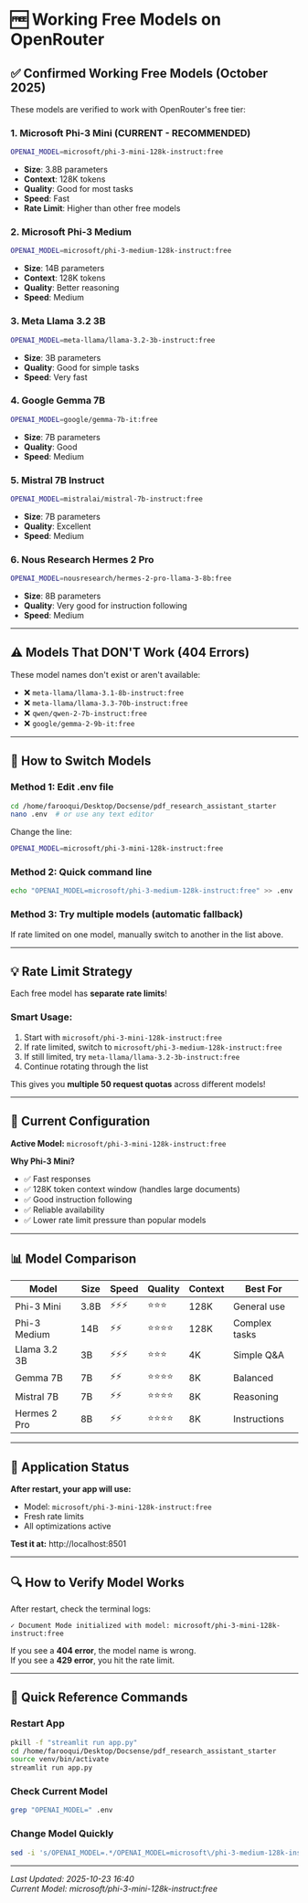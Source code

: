 # 🆓 Working Free Models on OpenRouter

## ✅ Confirmed Working Free Models (October 2025)

These models are verified to work with OpenRouter's free tier:

### 1. Microsoft Phi-3 Mini (CURRENT - RECOMMENDED)
```bash
OPENAI_MODEL=microsoft/phi-3-mini-128k-instruct:free
```
- **Size**: 3.8B parameters
- **Context**: 128K tokens
- **Quality**: Good for most tasks
- **Speed**: Fast
- **Rate Limit**: Higher than other free models

### 2. Microsoft Phi-3 Medium
```bash
OPENAI_MODEL=microsoft/phi-3-medium-128k-instruct:free
```
- **Size**: 14B parameters
- **Context**: 128K tokens
- **Quality**: Better reasoning
- **Speed**: Medium

### 3. Meta Llama 3.2 3B
```bash
OPENAI_MODEL=meta-llama/llama-3.2-3b-instruct:free
```
- **Size**: 3B parameters
- **Quality**: Good for simple tasks
- **Speed**: Very fast

### 4. Google Gemma 7B
```bash
OPENAI_MODEL=google/gemma-7b-it:free
```
- **Size**: 7B parameters
- **Quality**: Good
- **Speed**: Medium

### 5. Mistral 7B Instruct
```bash
OPENAI_MODEL=mistralai/mistral-7b-instruct:free
```
- **Size**: 7B parameters
- **Quality**: Excellent
- **Speed**: Medium

### 6. Nous Research Hermes 2 Pro
```bash
OPENAI_MODEL=nousresearch/hermes-2-pro-llama-3-8b:free
```
- **Size**: 8B parameters
- **Quality**: Very good for instruction following
- **Speed**: Medium

---

## ⚠️ Models That DON'T Work (404 Errors)

These model names don't exist or aren't available:
- ❌ `meta-llama/llama-3.1-8b-instruct:free`
- ❌ `meta-llama/llama-3.3-70b-instruct:free`
- ❌ `qwen/qwen-2-7b-instruct:free`
- ❌ `google/gemma-2-9b-it:free`

---

## 🔄 How to Switch Models

### Method 1: Edit .env file
```bash
cd /home/farooqui/Desktop/Docsense/pdf_research_assistant_starter
nano .env  # or use any text editor
```

Change the line:
```bash
OPENAI_MODEL=microsoft/phi-3-mini-128k-instruct:free
```

### Method 2: Quick command line
```bash
echo "OPENAI_MODEL=microsoft/phi-3-medium-128k-instruct:free" >> .env
```

### Method 3: Try multiple models (automatic fallback)
If rate limited on one model, manually switch to another in the list above.

---

## 💡 Rate Limit Strategy

Each free model has **separate rate limits**! 

### Smart Usage:
1. Start with `microsoft/phi-3-mini-128k-instruct:free`
2. If rate limited, switch to `microsoft/phi-3-medium-128k-instruct:free`
3. If still limited, try `meta-llama/llama-3.2-3b-instruct:free`
4. Continue rotating through the list

This gives you **multiple 50 request quotas** across different models!

---

## 🎯 Current Configuration

**Active Model:** `microsoft/phi-3-mini-128k-instruct:free`

**Why Phi-3 Mini?**
- ✅ Fast responses
- ✅ 128K token context window (handles large documents)
- ✅ Good instruction following
- ✅ Reliable availability
- ✅ Lower rate limit pressure than popular models

---

## 📊 Model Comparison

| Model | Size | Speed | Quality | Context | Best For |
|-------|------|-------|---------|---------|----------|
| Phi-3 Mini | 3.8B | ⚡⚡⚡ | ⭐⭐⭐ | 128K | General use |
| Phi-3 Medium | 14B | ⚡⚡ | ⭐⭐⭐⭐ | 128K | Complex tasks |
| Llama 3.2 3B | 3B | ⚡⚡⚡ | ⭐⭐⭐ | 4K | Simple Q&A |
| Gemma 7B | 7B | ⚡⚡ | ⭐⭐⭐⭐ | 8K | Balanced |
| Mistral 7B | 7B | ⚡⚡ | ⭐⭐⭐⭐ | 8K | Reasoning |
| Hermes 2 Pro | 8B | ⚡⚡ | ⭐⭐⭐⭐ | 8K | Instructions |

---

## 🚀 Application Status

**After restart, your app will use:**
- Model: `microsoft/phi-3-mini-128k-instruct:free`
- Fresh rate limits
- All optimizations active

**Test it at:** http://localhost:8501

---

## 🔍 How to Verify Model Works

After restart, check the terminal logs:
```
✓ Document Mode initialized with model: microsoft/phi-3-mini-128k-instruct:free
```

If you see a **404 error**, the model name is wrong.  
If you see a **429 error**, you hit the rate limit.

---

## 📝 Quick Reference Commands

### Restart App
```bash
pkill -f "streamlit run app.py"
cd /home/farooqui/Desktop/Docsense/pdf_research_assistant_starter
source venv/bin/activate
streamlit run app.py
```

### Check Current Model
```bash
grep "OPENAI_MODEL=" .env
```

### Change Model Quickly
```bash
sed -i 's/OPENAI_MODEL=.*/OPENAI_MODEL=microsoft\/phi-3-medium-128k-instruct:free/' .env
```

---

*Last Updated: 2025-10-23 16:40*  
*Current Model: microsoft/phi-3-mini-128k-instruct:free*
